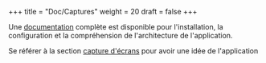 +++
title = "Doc/Captures"
weight = 20
draft = false
+++

Une [documentation](https://quantumprayertimes.github.io/documentation/getting-started/) complète est disponible pour l'installation, la configuration et la compréhension de l'architecture de l'application.

Se référer à la section [capture d'écrans](https://quantumprayertimes.github.io/documentation/getting-started/screenshots/) pour avoir une idée de l'application 
